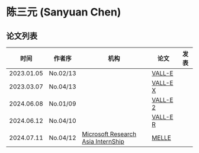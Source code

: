 # 陈三元 (Sanyuan Chen)

## 论文列表

| 时间 | 作者序 | 机构 | 论文 | 发表 |
|:-:|:-:|---|---|---|
| 2023.01.05 | No.02/13 | | [VALL-E](../Models/Speech_LLM/2023.01.05_VALL-E.md) |
| 2023.03.07 | No.04/13 | | [VALL-E X](../Models/Speech_LLM/2023.03.07_VALL-E_X.md) |
| 2024.06.08 | No.01/09 | | [VALL-E 2](../Models/Speech_LLM/2024.06.08_VALL-E2.md) |
| 2024.06.12 | No.04/10 | | [VALL-E R](../Models/Speech_LLM/2024.06.12_VALL-E_R.md) |
| 2024.07.11 | No.04/12 | [Microsoft Research Asia InternShip](../Institutions/USA-Microsoft.md) | [MELLE](../Models/Speech_LLM/2024.07.11_MELLE.md) |
